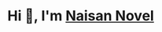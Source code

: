 <h1 align="left">Hi 👋, I'm <a href='https://naisan-novel.web.app/' target='_blank'>Naisan Novel</a> </h1>

